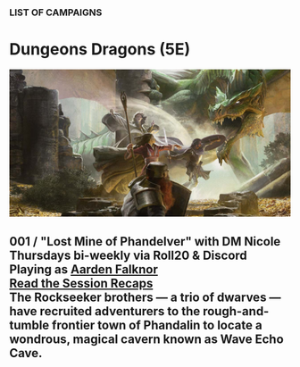 ### LIST OF CAMPAIGNS

# Dungeons <i class="fab fa-d-and-d"></i> Dragons (5E)

![Image](/dnd-5e-phandelver-carousel.png)

<a name="001"></a>
001 / **"Lost Mine of Phandelver" with DM Nicole**
<br />Thursdays bi-weekly via Roll20 & Discord
<br />Playing as [Aarden Falknor](/character)
<br /><i class="fas fa-book-open"></i> [Read the Session Recaps](/campaign/2021-lmop-with-dm-nicole)
<br />The Rockseeker brothers — a trio of dwarves — have recruited adventurers to the rough-and-tumble frontier town of Phandalin to locate a wondrous, magical cavern known as Wave Echo Cave.
---
